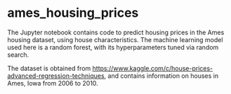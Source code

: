 # ames_housing_prices
The Jupyter notebook contains code to predict housing prices in the Ames housing dataset, using house characteristics. The machine learning model used here is a random forest, with its hyperparameters tuned via random search.

The dataset is obtained from https://www.kaggle.com/c/house-prices-advanced-regression-techniques, and contains information on houses in Ames, Iowa from 2006 to 2010.
